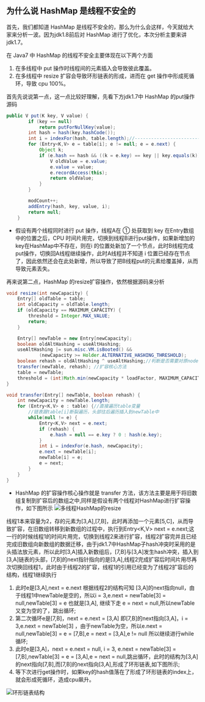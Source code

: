 ## 为什么说 HashMap 是线程不安全的

首先，我们都知道 HashMap 是线程不安全的，那么为什么会这样，今天就给大家来分析一波。因为jdk1.8前后对 HashMap 进行了优化，本次分析主要来讲jdk1.7。 

在 Java7 中 HashMap 的线程不安全主要体现在以下两个方面

1. 在多线程中 put 操作时线程间的元素插入会导致彼此覆盖。
2. 在多线程中 resize 扩容会导致环形链表的形成，进而在 get 操作中形成死循环，导致 cpu 100%。

首先先说说第一点，这一点比较好理解，先看下方jdk1.7中 HashMap 的put操作源码

```java
public V put(K key, V value) {
        if (key == null)
            return putForNullKey(value);
        int hash = hash(key.hashCode());
        int i = indexFor(hash, table.length);//---------------------------①
        for (Entry<K,V> e = table[i]; e != null; e = e.next) {
            Object k;
            if (e.hash == hash && ((k = e.key) == key || key.equals(k))) {
                V oldValue = e.value;
                e.value = value;
                e.recordAccess(this);
                return oldValue;
            }
        }

        modCount++;
        addEntry(hash, key, value, i);
        return null;
    }
```
* 假设有两个线程同时进行 put 操作，线程A在 ① 处获取到 key 在Entry数组中的位置之后，CPU 时间片用完，切换到线程B进行put操作，如果新增加的key在HashMap中不存在，则在i 的位置处新加了一个节点，此时B线程完成put操作，切换回A线程继续操作，此时A线程并不知道 i 位置已经存在节点了，因此依然还会在此处新增，所以导致了把B线程put的元素给覆盖掉，从而导致元素丢失。

再来说第二点，HashMap 的resize扩容操作，依然根据源码来分析

```java
void resize(int newCapacity) {
	Entry[] oldTable = table;
	int oldCapacity = oldTable.length;
	if (oldCapacity == MAXIMUM_CAPACITY) {
		threshold = Integer.MAX_VALUE;
		return;
	}

	Entry[] newTable = new Entry[newCapacity];
	boolean oldAltHashing = useAltHashing;
	useAltHashing |= sun.misc.VM.isBooted() &&
			(newCapacity >= Holder.ALTERNATIVE_HASHING_THRESHOLD);
	boolean rehash = oldAltHashing ^ useAltHashing;//判断是否需要对原node重新hash定位table的index
	transfer(newTable, rehash); //扩容核心方法
	table = newTable;
	threshold = (int)Math.min(newCapacity * loadFactor, MAXIMUM_CAPACITY + 1);
}

void transfer(Entry[] newTable, boolean rehash) {
	int newCapacity = newTable.length;
	for (Entry<K,V> e : table) {//直接遍历table变量
		//链表跟table[i]断裂遍历，头部往后遍历插入到newTable中
		while(null != e) {
			Entry<K,V> next = e.next;
			if (rehash) {
				e.hash = null == e.key ? 0 : hash(e.key);
			}
			int i = indexFor(e.hash, newCapacity);
			e.next = newTable[i];
			newTable[i] = e;
			e = next;
		}
	}
}
```
* HashMap 的扩容操作核心操作就是 transfer 方法，该方法主要是用于将旧数组复制到扩容后的数组之中,同样是假设有两个线程对HashMap进行扩容操作，如下图所示
![多线程HashMap的resize](https://upload-images.jianshu.io/upload_images/7853175-ab75cd3738471507.png?imageMogr2/auto-orient/)

线程1本来容量为2，存的元素为[3,A],[7,B]，此时再添加一个元素[5,C]，从而导致扩容，在旧数组转移到新数组的过程中，执行到Entry<K,V> next = e.next;这一行的时候线程1的时间片用完，切换到线程2来进行扩容，线程2扩容完并且已经完成旧数组向新数组的数据迁移，由于jdk1.7中HashMap子hash冲突时采用的是头插法放元素，所以此时[3,A]插入新数组后，[7,B]与[3,A]发生hash冲突，插入到[3,A]链表的头部，[7,B]的next指针指向的是[3,A],线程2完成扩容后时间片用尽再次切换回线程1，此时由于线程2的扩容，线程1的引用已经变为了线程2扩容后的结构，线程1继续执行

1. 此时e是[3,A],next = e.next 根据线程2的结构可知 [3,A]的next指向null，由于线程1中newTable是空的，所以i = 3,e.next = newTable[3] = null,newTable[3] = e 也就是[3,A], 继续下走 e = next = null,所以newTable又变为空的了，跳出循环;
2. 第二次循环e是[7,B]，next = e.next = [3,A] 即[7,B]的next指向[3,A]，i = 3,e.next = newTable[3] ，由于newTable为空，所以e.next = null,newTable[3] = e = [7,B],e = next = [3,A],e != null 所以继续进行while循环;
3. 此时e是[3,A]，next = e.next = null, i = 3, e.next = newTable[3] = [7,B],newTable[3] = e = [3,A],e = next = null,跳出循环，此时的结构为[3,A]的next指向[7,B],而[7,B]的next指向[3,A],形成了环形链表,如下图所示;
4. 等下次进行get操作时，如果key的hash值落在了形成了环形链表的index上，就会形成死循环，造成cpu飙升。

![环形链表结构](http://incdn1.b0.upaiyun.com/2016/10/011ecee7d295c066ae68d4396215c3d0.jpg)